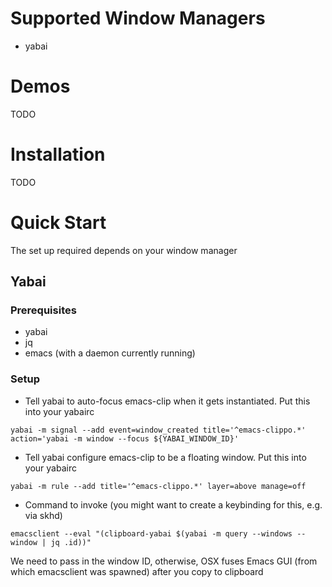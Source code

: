 # Supported Window Managers
- yabai

# Demos
TODO

# Installation
TODO

# Quick Start
The set up required depends on your window manager

## Yabai

### Prerequisites
- yabai
- jq
- emacs (with a daemon currently running)

### Setup

- Tell yabai to auto-focus emacs-clip when it gets instantiated. Put this into your yabairc
```shell
yabai -m signal --add event=window_created title='^emacs-clippo.*' action='yabai -m window --focus ${YABAI_WINDOW_ID}'
```

- Tell yabai configure emacs-clip to be a floating window. Put this into your yabairc
``` shell
yabai -m rule --add title='^emacs-clippo.*' layer=above manage=off
```

- Command to invoke (you might want to create a keybinding for this, e.g. via skhd)
``` shell
emacsclient --eval "(clipboard-yabai $(yabai -m query --windows --window | jq .id))"
```
We need to pass in the window ID, otherwise, OSX fuses Emacs GUI (from which emacsclient was spawned) after you copy to clipboard
